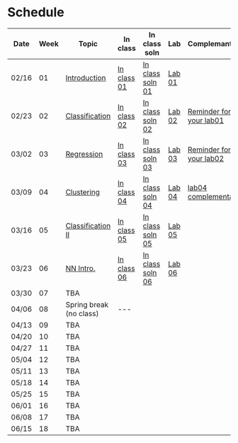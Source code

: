 Schedule
============================

|Date|Week|Topic|In class|In class soln|Lab|Complemantary|
|--|--|--|--|--|--|--|
|02/16|01|[Introduction](https://docs.google.com/presentation/d/1ztatFEZ_ghIF0ZdmfZVsvGJzaGIakfWofVq5JZtI838/edit#slide=id.p)|[In class 01](https://www.kaggle.com/code/nthuaiphys2021/2023-inclass-01/edit/run/119115460)|[In class soln 01]()|[Lab 01](https://www.kaggle.com/competitions/phys591000-2023-week01/overview)||
|02/23|02|[Classification](https://docs.google.com/presentation/d/1G4fdyiOR_eTJnFqFmA6jP2L8XhsVr2n1844SBcrIoTE/edit#slide=id.gc40c71273a_0_0)|[In class 02](https://www.kaggle.com/code/nthuaiphys2021/2023-inclass-02)|[In class soln 02](https://www.kaggle.com/code/nthuaiphys2021/2023-inclass-02-answer/notebook)|[Lab 02](https://www.kaggle.com/t/fcf7bfb919804b1dbb650284d04e5fd1)|[Reminder for your lab01](https://docs.google.com/presentation/d/19KrK0Cjgg_K_2MMXpNZ3c3XFxJSp5src/edit?usp=sharing&ouid=103841194712635809736&rtpof=true&sd=true)|
|03/02|03|[Regression](https://docs.google.com/presentation/d/1Y7QwLfumQklR6GUEYWMIQPNi5lnvLtfu3Q2mExrZNJ8/edit#slide=id.gc40c71273a_0_0)|[In class 03](https://www.kaggle.com/code/nthuaiphys2021/2023-inclass-03/notebook)|[In class soln 03](https://www.kaggle.com/code/nthuaiphys2021/2323-inclass-03-answer)|[Lab 03](https://www.kaggle.com/t/f3df8d70659948e68e26f3533ded92f9)|[Reminder for your lab02](https://docs.google.com/presentation/d/1WPoiAj3bIBeXaVFsU8yLpadCH-HCu5_M/edit?usp=sharing&ouid=103841194712635809736&rtpof=true&sd=true)|
|03/09|04|[Clustering](https://docs.google.com/presentation/d/1P02Vd1_RdDYSk7HHwfSpRIPfvc8NXNLv7dNvEhO7Ldw/edit)|[In class 04](https://www.kaggle.com/code/pjhsu1/2023-inclass-04)|[In class soln 04]()|[Lab 04](https://www.kaggle.com/t/1894f8bd7e5f45489f8f5adf3e902877)|[lab04 complementary](https://docs.google.com/presentation/d/12xGGilDL2yZzpao3VuiAJnJQiqiWK6gFWiQci6te_0A/edit#slide=id.p)|
|03/16|05|[Classification II](https://docs.google.com/presentation/d/1luHkOr-QXLJIgU4YC23GZWeKrd3wtWDyXyvHuSV088I/edit?pli=1#slide=id.gc40c71273a_0_0)|[In class 05](https://www.kaggle.com/code/nthuaiphys2021/2023-inclass-05/notebook)|[In class soln 05]()|[Lab 05](https://www.kaggle.com/t/516f9e208f0f4672ab7e7ee48d2d2c2d)||
|03/23|06|[NN Intro.](https://docs.google.com/presentation/d/1yoHjqB5DxlbNmoAIiR0pP6H_RfuhIEh_EbcVoxkowuo/edit#slide=id.gc40c71273a_0_0)|[In class 06](https://www.kaggle.com/code/nthuaiphys2021/2023-inclass-06/notebook)|[In class soln 06]()|[Lab 06](https://www.kaggle.com/t/a5c917d97f9c45a896102c0e32baa87e)||
|03/30|07|TBA|||||
|04/06|08|Spring break (no class)|---||||
|04/13|09|TBA|||||
|04/20|10|TBA|||||
|04/27|11|TBA|||||
|05/04|12|TBA|||||
|05/11|13|TBA|||||
|05/18|14|TBA|||||
|05/25|15|TBA|||||
|06/01|16|TBA|||||
|06/08|17|TBA|||||
|06/15|18|TBA|||||
